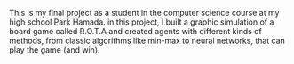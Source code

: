 This is my final project as a student in the computer science course at my high school Park Hamada.
in this project, I built a graphic simulation of a board game called R.O.T.A and created agents with
different kinds of methods, from classic algorithms like min-max to neural networks, that can play the game (and win).
